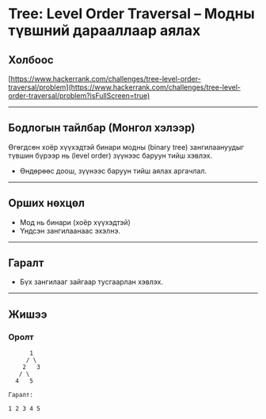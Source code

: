 # Tree: Level Order Traversal – Модны түвшний дарааллаар аялах

## Холбоос

[https://www.hackerrank.com/challenges/tree-level-order-traversal/problem](https://www.hackerrank.com/challenges/tree-level-order-traversal/problem?isFullScreen=true)

---

## Бодлогын тайлбар (Монгол хэлээр)

Өгөгдсөн хоёр хүүхэдтэй бинари модны (binary tree) зангилаануудыг түвшин бүрээр нь (level order) зүүнээс баруун тийш хэвлэх.

- Өндөрөөс доош, зүүнээс баруун тийш аялах аргачлал.

---

## Орших нөхцөл

- Мод нь бинари (хоёр хүүхэдтэй)
- Үндсэн зангилаанаас эхэлнэ.

---

## Гаралт

- Бүх зангилааг зайгаар тусгаарлан хэвлэх.

---

## Жишээ

### Оролт

```plaintext
      1
     / \
    2   3
   / \
  4   5

Гаралт:

1 2 3 4 5
